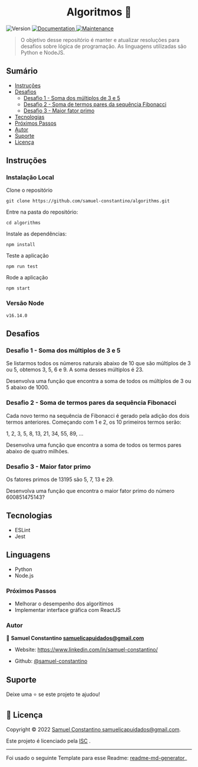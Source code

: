 

<h1 align="center">Algoritmos 👋</h1>

<p>
  <img  alt="Version"  src="https://img.shields.io/badge/version-1.0.0-blue.svg?cacheSeconds=2592000"  />
	
  <a  href="https://github.com/samuel-constantino/task-manager-back-end#readme"  target="_blank">
    <img  alt="Documentation"  src="https://img.shields.io/badge/documentation-yes-brightgreen.svg"  />
  </a>
	
  <a  href="https://github.com/samuel-constantino/task-manager-back-end/graphs/commit-activity"  target="_blank">
    <img  alt="Maintenance"  src="https://img.shields.io/badge/Maintained%3F-yes-green.svg"  />
  </a>
</p>


> O objetivo desse repositório é manter e atualizar resoluções para desafios sobre lógica de programação.
> As linguagens utilizadas são Python e NodeJS.
  
## Sumário

- [Instruções](#instruções)
- [Desafios](#desafios)
	- [Desafio 1 - Soma dos múltiplos de 3 e 5](#desafio-1---soma-dos-múltiplos-de-3-e-5)
	- [Desafio 2 - Soma de termos pares da sequência Fibonacci](#desafio-2---soma-de-termos-pares-da-sequência-fibonacci)
	- [Desafio 3 - Maior fator primo](#desafio-3---maior-fator-primo)
- [Tecnologias](#tecnologias)
- [Próximos Passos](#próximos-passos)
- [Autor](#autor)
- [Suporte](#suporte)
- [Licença](#-licença)

## Instruções

### Instalação Local

Clone o repositório
  
```
git clone https://github.com/samuel-constantino/algorithms.git
```

Entre na pasta do repositório:

```
cd algorithms
```

Instale as dependências:

```
npm install
```
  
Teste a aplicação
 
```
npm run test
```
Rode a aplicação

```
npm start
```
### Versão Node

```
v16.14.0
```


## Desafios

### Desafio 1 - Soma dos múltiplos de 3 e 5

Se listarmos todos os números naturais abaixo de 10 que são múltiplos de 3 ou 5, obtemos 3, 5, 6 e 9. A soma desses múltiplos é 23.

Desenvolva uma função que encontra a soma de todos os múltiplos de 3 ou 5 abaixo de 1000.

### Desafio 2 - Soma de termos pares da sequência Fibonacci

Cada novo termo na sequência de Fibonacci é gerado pela adição dos dois termos anteriores. Começando com 1 e 2, os 10 primeiros termos serão:

1, 2, 3, 5, 8, 13, 21, 34, 55, 89, ...
  
Desenvolva uma função que encontra a soma de todos os termos pares abaixo de quatro milhões.

### Desafio 3 - Maior fator primo

Os fatores primos de 13195 são 5, 7, 13 e 29.

Desenvolva uma função que encontra o maior fator primo do número 600851475143?

## Tecnologias

- ESLint
- Jest

## Linguagens

- Python
- Node.js

### Próximos Passos

- Melhorar o desempenho dos algorítimos
- Implementar interface gráfica com ReactJS

### Autor

👤 **Samuel Constantino <samuelicapuidados@gmail.com>**

* Website: https://www.linkedin.com/in/samuel-constantino/

* Github: [@samuel-constantino](https://github.com/samuel-constantino)
  

## Suporte

Deixe uma ⭐️ se este projeto te ajudou!

## 📝 Licença

Copyright © 2022 [Samuel Constantino <samuelicapuidados@gmail.com>](https://github.com/samuel-constantino).<br />

Este projeto é licenciado pela [ISC](https://github.com/samuel-constantino/task-manager-back-end/blob/master/LICENSE) .

***

Foi usado o seguinte Template para esse Readme: [readme-md-generator](https://github.com/kefranabg/readme-md-generator)_
